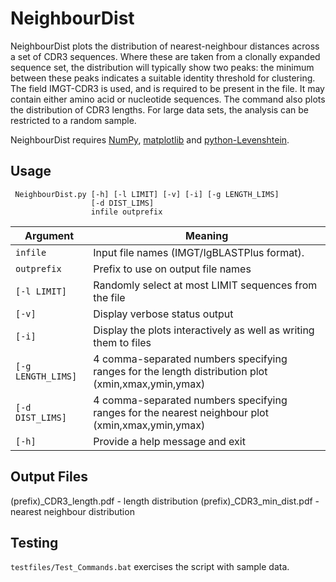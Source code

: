 # NeighbourDist #

NeighbourDist plots the distribution of nearest-neighbour distances across a set of CDR3 sequences. Where these are taken from a clonally expanded sequence set, the distribution will typically show two peaks: the minimum between these peaks indicates a suitable identity threshold for clustering. The field IMGT-CDR3 is used, and is required to be present in the file. It may contain either amino acid or nucleotide sequences. The command also plots the distribution of CDR3 lengths. For large data sets, the analysis can be restricted to a random sample.

NeighbourDist requires [NumPy](http://www.numpy.org), [matplotlib](http://matplotlib.org) and [python-Levenshtein](https://pypi.python.org/pypi/python-Levenshtein).

## Usage ##

     NeighbourDist.py [-h] [-l LIMIT] [-v] [-i] [-g LENGTH_LIMS]
                      [-d DIST_LIMS]
                      infile outprefix

Argument|Meaning
---------|-------
`infile`|Input file names (IMGT/IgBLASTPlus format).
`outprefix`|Prefix to use on output file names
`[-l LIMIT]`|Randomly select at most LIMIT sequences from the file
`[-v]`|Display verbose status output
`[-i]`|Display the plots interactively as well as writing them to files
`[-g LENGTH_LIMS]`|4 comma-separated numbers specifying ranges for the length distribution plot (xmin,xmax,ymin,ymax)
`[-d DIST_LIMS]`|4 comma-separated numbers specifying ranges for the nearest neighbour plot (xmin,xmax,ymin,ymax)
`[-h]`|Provide a help message and exit

## Output Files ##

(prefix)_CDR3_length.pdf - length distribution
(prefix)_CDR3_min_dist.pdf - nearest neighbour distribution

## Testing ##

`testfiles/Test_Commands.bat` exercises the script with sample data.